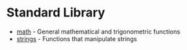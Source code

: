 # Standard Library

- [math](math/math.md) - General mathematical and trigonometric functions
- [strings](strings/strings.md) - Functions that manipulate strings